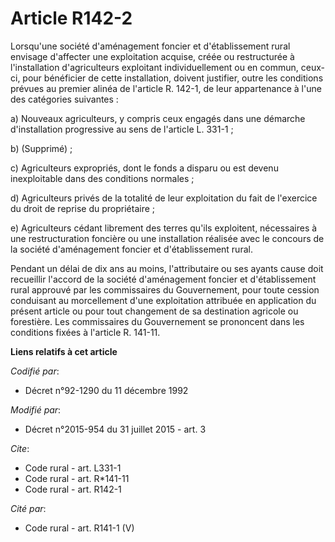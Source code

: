 # Article R142-2

Lorsqu'une société d'aménagement foncier et d'établissement rural envisage d'affecter une exploitation acquise, créée ou
restructurée à l'installation d'agriculteurs exploitant individuellement ou en commun, ceux-ci, pour bénéficier de cette
installation, doivent justifier, outre les conditions prévues au premier alinéa de l'article R. 142-1, de leur appartenance à
l'une des catégories suivantes : 

a) Nouveaux agriculteurs, y compris ceux engagés dans une démarche d'installation progressive au sens de l'article L.
331-1 ; 

b) (Supprimé) ; 

c) Agriculteurs expropriés, dont le fonds a disparu ou est devenu inexploitable dans des conditions normales ; 

d) Agriculteurs privés de la totalité de leur exploitation du fait de l'exercice du droit de reprise du propriétaire ; 

e) Agriculteurs cédant librement des terres qu'ils exploitent, nécessaires à une restructuration foncière ou une installation
réalisée avec le concours de la société d'aménagement foncier et d'établissement rural. 

Pendant un délai de dix ans au moins, l'attributaire ou ses ayants cause doit recueillir l'accord de la société d'aménagement
foncier et d'établissement rural approuvé par les commissaires du Gouvernement, pour toute cession conduisant au morcellement
d'une exploitation attribuée en application du présent article ou pour tout changement de sa destination agricole ou
forestière. Les commissaires du Gouvernement se prononcent dans les conditions fixées à l'article R. 141-11.

**Liens relatifs à cet article**

_Codifié par_:

  - Décret n°92-1290 du 11 décembre 1992

_Modifié par_:

  - Décret n°2015-954 du 31 juillet 2015 - art. 3

_Cite_:

  - Code rural - art. L331-1
  - Code rural - art. R*141-11
  - Code rural - art. R142-1

_Cité par_:

  - Code rural - art. R141-1 (V)
